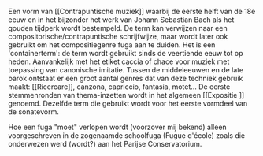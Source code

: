 Een vorm van [[Contrapuntische muziek]] waarbij de eerste helft van de 18e eeuw en in het bijzonder het werk van Johann Sebastian Bach als het gouden tijdperk wordt bestempeld.
De term kan verwijzen naar een compositorische/contrapuntische schrijfwijze, maar wordt later ook gebruikt om het compositiegenre fuga aan te duiden.
Het is een 'containerterm': de term wordt gebruikt sinds de veertiende eeuw tot op heden.
Aanvankelijk met het etiket caccia of chace voor muziek met toepassing van canonische imitatie.
Tussen de middeleeuwen en de late barok ontstaat er een groot aantal genres dat van deze techniek gebruik maakt: [[Ricercare]], canzona, capriccio, fantasia, motet...
De eerste stemmenronden van thema-inzetten wordt in het algemeen [[Expositie ]] genoemd. Dezelfde term die gebruikt wordt voor het eerste vormdeel van de sonatevorm.

Hoe een fuga "moet" verlopen wordt (voorzover mij bekend) alleen voorgeschreven in de zogenaamde schoolfuga (Fugue d'école) zoals die onderwezen werd (wordt?) aan het Parijse Conservatorium.

